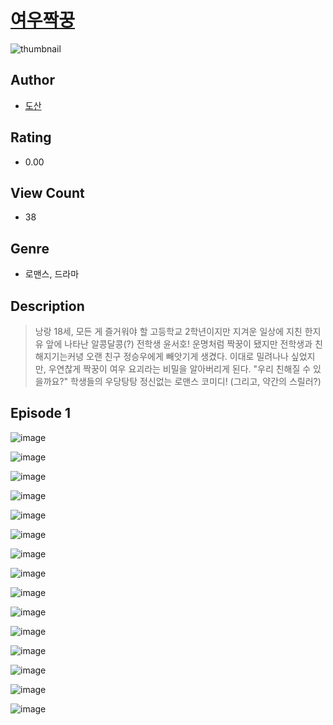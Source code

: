 # [여우짝꿍](https://comic.naver.com/challenge/list?titleId=811382)
![thumbnail](https://image-comic.pstatic.net/user_contents_data/challenge_comic/2023/05/25/367266/upload_7233403540849451572_480x623.jpeg)

## Author
- [도산](https://comic.naver.com/artistTitle?id=367266)

## Rating
- 0.00

## View Count
- 38

## Genre
- 로맨스, 드라마

## Description
> 낭랑 18세, 모든 게 즐거워야 할 고등학교 2학년이지만 지겨운 일상에 지친 한지유 앞에 나타난 알콩달콩(?) 전학생 윤서호! 운명처럼 짝꿍이 됐지만 전학생과 친해지기는커녕 오랜 친구 정승우에게 빼앗기게 생겼다. 이대로 밀려나나 싶었지만, 우연찮게 짝꿍이 여우 요괴라는 비밀을 알아버리게 된다. "우리 친해질 수 있을까요?" 학생들의 우당탕탕 정신없는 로맨스 코미디! (그리고, 약간의 스릴러?)


## Episode 1
![image](https://image-comic.pstatic.net/user_contents_data/challenge_comic/2023/05/25/367266/upload_3761693578950292529.jpeg)

![image](https://image-comic.pstatic.net/user_contents_data/challenge_comic/2023/05/25/367266/upload_4048796956471865443.jpeg)

![image](https://image-comic.pstatic.net/user_contents_data/challenge_comic/2023/05/25/367266/upload_7292282603245613110.jpeg)

![image](https://image-comic.pstatic.net/user_contents_data/challenge_comic/2023/05/25/367266/upload_3688559572407498545.jpeg)

![image](https://image-comic.pstatic.net/user_contents_data/challenge_comic/2023/05/25/367266/upload_3976734783247115876.jpeg)

![image](https://image-comic.pstatic.net/user_contents_data/challenge_comic/2023/05/25/367266/upload_7377794697599726177.jpeg)

![image](https://image-comic.pstatic.net/user_contents_data/challenge_comic/2023/05/25/367266/upload_7220455684082905136.jpeg)

![image](https://image-comic.pstatic.net/user_contents_data/challenge_comic/2023/05/25/367266/upload_3472332725228364854.jpeg)

![image](https://image-comic.pstatic.net/user_contents_data/challenge_comic/2023/05/25/367266/upload_7365127241336043107.jpeg)

![image](https://image-comic.pstatic.net/user_contents_data/challenge_comic/2023/05/25/367266/upload_7364904023275811890.jpeg)

![image](https://image-comic.pstatic.net/user_contents_data/challenge_comic/2023/05/25/367266/upload_4062585725640599094.jpeg)

![image](https://image-comic.pstatic.net/user_contents_data/challenge_comic/2023/05/25/367266/upload_7234523939624728164.jpeg)

![image](https://image-comic.pstatic.net/user_contents_data/challenge_comic/2023/05/25/367266/upload_3473454428213752886.jpeg)

![image](https://image-comic.pstatic.net/user_contents_data/challenge_comic/2023/05/25/367266/upload_3774969985045193523.jpeg)

![image](https://image-comic.pstatic.net/user_contents_data/challenge_comic/2023/05/25/367266/upload_3558797416857679972.jpeg)
